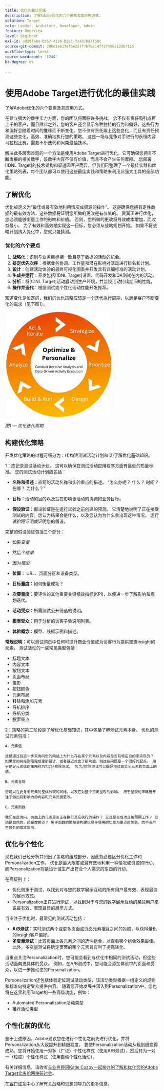 ```yaml
---
title: 优化的最佳实践
description: 了解Adobe优化的六个要素及其应用方式。
solution: Target
role: Leader, Architect, Developer, Admin
feature: Overview
level: Beginner
exl-id: dd29faea-bb67-4128-b261-fa407ba7158c
source-git-commit: 20bd1eb17ef6e287f7b76e14f727456e12d6f115
workflow-type: tm+mt
source-wordcount: '1244'
ht-degree: 0%

---
```


# 使用Adobe Target进行优化的最佳实践

了解Adobe优化的六个要素及其应用方式。

在建立强大的数字实力方面，您的团队将面临许多挑战。 您不仅有责任吸引成百上千的客户，而且除此之外，您的客户还会显示各种独特的行为和偏好，这些行为和偏好会随着时间的推移而不断变化。您不仅有责任跟上这些变化，而且有责任预测这些变化，高效、准确地执行您的策略。 这是一场与竞争对手进行的永恒内容马拉松比赛，需要不断迭代和同类最佳技术。

解决此多层面难题的一个方法是使用Adobe Target进行优化，它可确保您拥有不断发展的相关数字，该数字内容不仅有价值，而且不会产生任何摩擦。 您部署[!DNL Target]的技术架构和渠道因客户而异，但我们已整理了一个最佳实践和优化策略列表，每个团队都可以使用这些最佳实践和策略来利用此强大工具的全部功能。

## 了解优化

优化被定义为“最佳或最有效地利用情况或资源的操作”。 这是确保您拥有定性数据的最有效方法，这些数据将证明您所做的更改是有价值的。 要真正进行优化，您必须能够衡量工作的影响和价值。 否则，您所做的更改将导致成本增加，而收益最小。 为了有效和高效地实现这一目标，您必须从战略规划开始。 如果不将战略计划纳入优化中，您就只能猜测。

### 优化的六个要点

1. **战略化**：识别与业务目标相一致且基于数据的活动的机会。
1. **排定优先次序**：根据业务协调、工作量和潜在影响对活动进行排名和计划。
1. **设计**：创建活动体验的最终可视化图表并开发具有详细标准的活动计划。
1. **生成并运行**：开发包括[!DNL Target]设置、代码开发和QA测试在内的活动。
1. **分析**：将[!DNL Target]活动启动到生产环境，并监视活动持续期间的性能。
1. **操作并迭代**：根据测试或个性化活动性能开发推荐。

知道变化是恒定的，我们的优化策略应该是一个迭代执行周期，以满足客户不断变化的需求（见下图1）。

![优化和个性化](assets/optimize-and-personalize.png)

_图1 — 优化迭代周期_

## 构建优化策略

开发优化策略的过程可细分为：(1)构建测试活动计划和(2)了解优化基础知识。

1：应记录测试活动计划。 这可以确保在测试活动应用程序方面有最低的质量标准。 您的测试活动计划应包括：

* **名称和描述：**&#x200B;直观的活动名称和实验重点的描述。 “怎么办呢？ 什么？ 时间？ 在哪？ 为什么？”

* **目标：**&#x200B;活动的目的以及旨在影响该活动的协调的业务目标。

* **假设验证：**&#x200B;假设验证是在运行试验之前创建的预测。 它清楚地说明了正在接受测试的内容，您认为结果会是什么，以及您认为为什么会出现这种情况。 运行试验将证明或证明您的假设。

完整的假设验证包括三个部分：

* 如果&#x200B;_变量_
* 然后&#x200B;_个结果_
* 因为&#x200B;_理由_

* **位置：** URL、页面分区和设备类型。
* **目标量度：**&#x200B;如何衡量成功？
* **次要量度：**&#x200B;要评估的其他重要关键绩效指标(KPI)，以便进一步了解影响和规划迭代。
* **活动受众：**&#x200B;所需测试公开筛选的说明。
* **报表受众：**&#x200B;用于分析的访客子集说明列表。
* **体验概念：**&#x200B;模型、线框示例和描述。

**常规说明：**&#x200B;可以测试网页中任何可提升商业价值或为访客行为提供宝贵insight的元素。 测试活动的一些常见类型包括：

* 标题文本
* 内容文本
* 按钮文本
* 页面布局
* 摄影
* 按钮颜色
* 元素布局
* 移除和添加元素
* 导航排序
* 导航分类
* 搜索重点

2：策略的第二阶段是了解优化基础知识，其中包括了解测试元素本身。 优化的测试元素包括：

    A。元素值
    
    这是通过后退一步来询问您的网站上为什么存在某个元素以及内容是否有特定目的来实现的？ 如果您的网站刚刚完成重新设计，或者最近推出了新功能，则这些问题是一个很好的起点。 用于确定元素值的策略称为包含/排除测试。 包含/排除测试可以很好地读取显示元素的页面上的值。
    
    B。元素呈现
    
    您可以在此考虑元素的整体外观和风格，以及它对整个页面呈现的影响。 用于呈现的策略是专注于做出有影响力的内容和元素页面更改。
    
    C。元素函数
    
    我们在此询问，页面上的元素是否正在执行其应执行的操作？ 交互是否成功且按预期工作？ 互动是自然的，还是摩擦点？ 用于函数的策略是构建以易于使用的功能为重点的体验，而不会产生额外的成本影响。

## 优化与个性化

现在我们已经分析并列出了策略的组成部分，因此务必要区分优化工作和Personalization工作。 优化是最大限度或最有效地利用一种情况或资源的行动，而Personalization则是设计或生产出符合个人需求的东西的行动。

在高级别上：

* 优化侧重于测试，以找到对与您的数字展示互动的所有用户最有效、表现最佳的展示方式。
* Personalization正在进行测试，以找到对于与您的数字展示互动的某些用户来说最有效、表现最佳的展示方式。

当专注于优化时，最常见的测试活动包括：

* **A/B测试：**&#x200B;实时测试两个或更多页面或页面元素相互之间的对照，以获得量化的insight客户偏好。
* **多变量测试：**&#x200B;比较页面上各元素之间的选件组合，以查看哪个组合效果最佳。 此外，多变量测试将确定页面的哪个元素最有利于提高转化。

当重点关注Personalization时，您可能会看到与优化中相同的测试活动，但这些活动面向更具体的受众。 例如，在A/B测试中，您可能会添加体验中的页面和受众，以进一步推动您的Personalization。

Personalization还包括体验定位测试活动类型，该活动类型根据一组定义的规则和标准向特定受众提供内容。 随着您开始发展并深入到Personalization中，您也将在这里利用Target的一些高级功能，例如：

* Automated Personalization活动类型
* 推荐活动类型

## 个性化前的优化

鉴于上述原因，Adobe建议您在进行个性化之前先进行优化，并将Personalization从大致提升到精细程度。 要使Personalization活动从粗到细变得成熟，您将开始使用一对多（广泛）个性化样式（使用A/B测试），然后转为一对一（粒度）个性化样式（使用自动个性化活动）。

有关详细信息，请收听[与业务顾问Katie Cozby一起举办的了解和优化您的Adobe Target实施的网络研讨会](https://adobecustomersuccess.adobeconnect.com/pkfafpzd9yarmp4/)。

在[客户成功](https://experienceleague.adobe.com/docs/customer-success/customer-success/overview.html)中心了解有关战略和思想领导力的更多信息。
